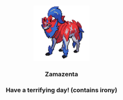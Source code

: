 <p align="center">
    <img src="https://raw.githubusercontent.com/PokeAPI/sprites/master/sprites/pokemon/889.png" width="150" height="150">
</p>
<h3 align="center"> <b>Zamazenta</b></h3>
<h3 align="center">Have a terrifying day! (contains irony)</h3>
